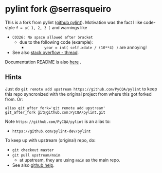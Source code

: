 # pylint fork @serrasqueiro

This is a fork from pylint ([github pylint](https://github.com/PyCQA/pylint)).
Motivation was the fact I like code-style
        ``f = a( 1, 2, 3 )``
and warnings like
* ``C0326: No space allowed after bracket``
  + due to the following code (example):
    - ``        year = int( self.xdate / (10**4) )``
are annoying!
* See also [stack overflow - thread](https://stackoverflow.com/questions/33876495/how-to-disable-no-space-allowed-around-keyword-argument-assignment-in-pylint).

Documentation README is also [here](https://github.com/serrasqueiro/pylint/blob/master/README.rst) .

## Hints

Just do ``git remote add upstream https://github.com/PyCQA/pylint``
to keep this repo syncronized with the original project from where this got
forked from.
Or:
```
alias git_after_fork='git remote add upstream'
git_after_fork git@github.com:PyCQA/pylint.git
```
Note `https://github.com/PyCQA/pylint` is an alias to:
+ `https://github.com/pylint-dev/pylint`

To keep up with upstream (original) repo, do:
* `git checkout master`
* `git pull upstream/main`
  + at upstream, they are using `main` as the main repo.
* See also [github help](https://help.github.com/en/github/collaborating-with-issues-and-pull-requests/syncing-a-fork).

